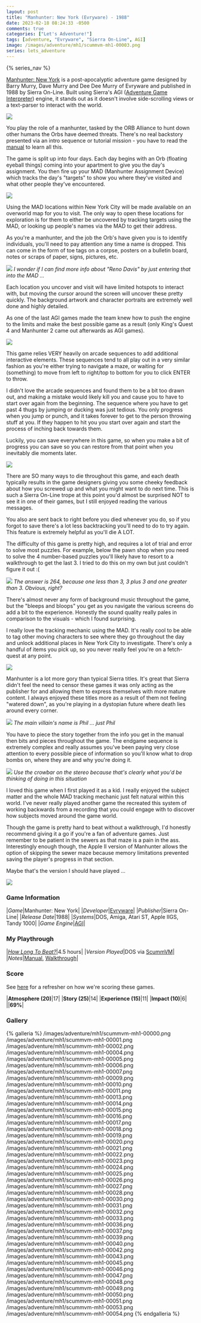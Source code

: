 ```yaml
---
layout: post
title: "Manhunter: New York (Evryware) - 1988"
date: 2023-02-18 08:24:33 -0500
comments: true
categories: ["Let's Adventure!"]
tags: [adventure, "Evryware", "Sierra On-Line", AGI]
image: /images/adventure/mh1/scummvm-mh1-00003.png
series: lets_adventure
---
```

{% series_nav %}

[Manhunter: New York](https://en.wikipedia.org/wiki/Manhunter:_New_York) is a post-apocalyptic adventure game designed by Barry Murry, Dave Murry and Dee Dee Murry of Evryware and published in 1988 by Sierra On-Line. Built using Sierra's AGI ([Adventure Game Interpreter](https://en.wikipedia.org/wiki/Adventure_Game_Interpreter)) engine, it stands out as it doesn't involve side-scrolling views or a text-parser to interact with the world.

![](/images/adventure/mh1/scummvm-mh1-00038.png)

You play the role of a manhunter, tasked by the ORB Alliance to hunt down other humans the Orbs have deemed threats. There's no real backstory presented via an intro sequence or tutorial mission - you have to read the [manual](https://mocagh.org/sierra/manhunter-manual.pdf) to learn all this.

The game is split up into four days. Each day begins with an Orb (floating eyeball things) coming into your apartment to give you the day's assignment. You then fire up your MAD (Manhunter Assignment Device) which tracks the day's "targets" to show you where they've visited and what other people they've encountered.

![](/images/adventure/mh1/scummvm-mh1-00034.png)

Using the MAD locations within New York City will be made available on an overworld map for you to visit. The only way to open these locations for exploration is for them to either be uncovered by tracking targets using the MAD, or looking up people's names via the MAD to get their address.

As you're a manhunter, and the job the Orb's have given you is to identify individuals, you'll need to pay attention any time a name is dropped. This can come in the form of toe tags on a corpse, posters on a bulletin board, notes or scraps of paper, signs, pictures, etc.

![](/images/adventure/mh1/scummvm-mh1-00008.png)
_I wonder if I can find more info about "Reno Davis" by just entering that into the MAD ..._

Each location you uncover and visit will have limited hotspots to interact with, but moving the cursor around the screen will uncover these pretty quickly. The background artwork and character portraits are extremely well done and highly detailed.

As one of the last AGI games made the team knew how to push the engine to the limits and make the best possible game as a result (only King's Quest 4 and Manhunter 2 came out afterwards as AGI games).

![](/images/adventure/mh1/scummvm-mh1-00012.png)

This game relies VERY heavily on arcade sequences to add additional interactive elements. These sequences tend to all play out in a very similar fashion as you're either trying to navigate a maze, or waiting for (something) to move from left to right/top to bottom for you to click ENTER to throw.

I didn't love the arcade sequences and found them to be a bit too drawn out, and making a mistake would likely kill you and cause you to have to start over again from the beginning. The sequence where you have to get past 4 thugs by jumping or ducking was just tedious. You only progress when you jump or punch, and it takes forever to get to the person throwing stuff at you. If they happen to hit you you start over again and start the process of inching back towards them.

Luckily, you can save everywhere in this game, so when you make a bit of progress you can save so you can restore from that point when you inevitably die moments later.

![](/images/adventure/mh1/scummvm-mh1-00029.png)

There are SO many ways to die throughout this game, and each death typically results in the game designers giving you some cheeky feedback about how you screwed up and what you might want to do next time. This is such a Sierra On-Line trope at this point you'd almost be surprised NOT to see it in one of their games, but I still enjoyed reading the various messages.

You also are sent back to right before you died whenever you do, so if you forgot to save there's a lot less backtracking you'll need to do to try again. This feature is extremely helpful as you'll die A LOT.

The difficulty of this game is pretty high, and requires a lot of trial and error to solve most puzzles. For example, below the pawn shop when you need to solve the 4 number-based puzzles you'll likely have to resort to a walkthrough to get the last 3. I tried to do this on my own but just couldn't figure it out :(

![](/images/adventure/mh1/scummvm-mh1-00041.png)
_The answer is 264, because one less than 3, 3 plus 3 and one greater than 3. Obvious, right?_

There's almost never any form of background music throughout the game, but the "bleeps and bloops" you get as you navigate the various screens do add a bit to the experience. Honestly the sound quality really pales in comparison to the visuals - which I found surprising.

I really love the tracking mechanic using the MAD. It's really cool to be able to tag other moving characters to see where they go throughout the day and unlock additional places in New York City to investigate. There's only a handful of items you pick up, so you never really feel you're on a fetch-quest at any point.

![](/images/adventure/mh1/scummvm-mh1-00035.png)

Manhunter is a lot more gory than typical Sierra titles. It's great that Sierra didn't feel the need to censor these games it was only acting as the publisher for and allowing them to express themselves with more mature content. I always enjoyed these titles more as a result of them not feeling "watered down", as you're playing in a dystopian future where death lies around every corner.

![](/images/adventure/mh1/scummvm-mh1-00052.png)
_The main villain's name is Phil ... just Phil_

You have to piece the story together from the info you get in the manual then bits and pieces throughout the game. The endgame sequence is extremely complex and really assumes you've been paying very close attention to every possible piece of information so you'll know what to drop bombs on, where they are and why you're doing it.

![](/images/adventure/mh1/scummvm-mh1-00044.png)
_Use the crowbar on the stereo because that's clearly what you'd be thinking of doing in this situation_

I loved this game when I first played it as a kid. I really enjoyed the subject matter and the whole MAD tracking mechanic just felt natural within this world. I've never really played another game the recreated this system of working backwards from a recording that you could engage with to discover how subjects moved around the game world.

Though the game is pretty hard to beat without a walkthrough, I'd honestly recommend giving it a go if you're a fan of adventure games. Just remember to be patient in the sewers as that maze is a pain in the ass. Interestingly enough though, the Apple II version of Manhunter allows the option of skipping the sewer maze because memory limitations prevented saving the player's progress in that section.

Maybe that's the version I should have played ...

![](/images/adventure/mh1/scummvm-mh1-00055.png)

### Game Information

|*Game*|Manhunter: New York|
|*Developer*|[Evryware](https://en.wikipedia.org/wiki/Evryware)|
|*Publisher*|Sierra On-Line|
|*Release Date*|1988|
|*Systems*|DOS, Amiga, Atari ST, Apple IIGS, Tandy 1000|
|*Game Engine*|[AGI](https://wiki.scummvm.org/index.php/AGI)|

### My Playthrough

|*[How Long To Beat?](https://howlongtobeat.com/game/5603)*|4.5 hours|
|*Version Played*|DOS via [ScummVM](https://www.scummvm.org/)|
|*Notes*|[Manual](https://mocagh.org/sierra/manhunter-manual.pdf), [Walkthrough](https://sierrachest.com/index.php?a=games&id=35&fld=walkthrough&pid=100)|

### Score

See [here](https://www.alexbevi.com/blog/2021/07/28/adventure-games-1980-1999/#scoring) for a refresher on how we're scoring these games.

|**Atmosphere (20)**|17|
|**Story (25)**|14|
|**Experience (15)**|11|
|**Impact (10)**|6|
||**69%**|

### Gallery

{% galleria %}
/images/adventure/mh1/scummvm-mh1-00000.png
/images/adventure/mh1/scummvm-mh1-00001.png
/images/adventure/mh1/scummvm-mh1-00002.png
/images/adventure/mh1/scummvm-mh1-00004.png
/images/adventure/mh1/scummvm-mh1-00005.png
/images/adventure/mh1/scummvm-mh1-00006.png
/images/adventure/mh1/scummvm-mh1-00007.png
/images/adventure/mh1/scummvm-mh1-00009.png
/images/adventure/mh1/scummvm-mh1-00010.png
/images/adventure/mh1/scummvm-mh1-00011.png
/images/adventure/mh1/scummvm-mh1-00013.png
/images/adventure/mh1/scummvm-mh1-00014.png
/images/adventure/mh1/scummvm-mh1-00015.png
/images/adventure/mh1/scummvm-mh1-00016.png
/images/adventure/mh1/scummvm-mh1-00017.png
/images/adventure/mh1/scummvm-mh1-00018.png
/images/adventure/mh1/scummvm-mh1-00019.png
/images/adventure/mh1/scummvm-mh1-00020.png
/images/adventure/mh1/scummvm-mh1-00021.png
/images/adventure/mh1/scummvm-mh1-00022.png
/images/adventure/mh1/scummvm-mh1-00023.png
/images/adventure/mh1/scummvm-mh1-00024.png
/images/adventure/mh1/scummvm-mh1-00025.png
/images/adventure/mh1/scummvm-mh1-00026.png
/images/adventure/mh1/scummvm-mh1-00027.png
/images/adventure/mh1/scummvm-mh1-00028.png
/images/adventure/mh1/scummvm-mh1-00030.png
/images/adventure/mh1/scummvm-mh1-00031.png
/images/adventure/mh1/scummvm-mh1-00032.png
/images/adventure/mh1/scummvm-mh1-00033.png
/images/adventure/mh1/scummvm-mh1-00036.png
/images/adventure/mh1/scummvm-mh1-00037.png
/images/adventure/mh1/scummvm-mh1-00039.png
/images/adventure/mh1/scummvm-mh1-00040.png
/images/adventure/mh1/scummvm-mh1-00042.png
/images/adventure/mh1/scummvm-mh1-00043.png
/images/adventure/mh1/scummvm-mh1-00045.png
/images/adventure/mh1/scummvm-mh1-00046.png
/images/adventure/mh1/scummvm-mh1-00047.png
/images/adventure/mh1/scummvm-mh1-00048.png
/images/adventure/mh1/scummvm-mh1-00049.png
/images/adventure/mh1/scummvm-mh1-00050.png
/images/adventure/mh1/scummvm-mh1-00051.png
/images/adventure/mh1/scummvm-mh1-00053.png
/images/adventure/mh1/scummvm-mh1-00054.png
{% endgalleria %}

